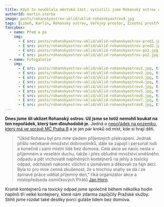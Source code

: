```yaml
---
title: Když to neudělala městská část, vyčistili jsme Rohanský ostrov od nepořádku sami
authorId: martin.sterba
image: posts/rohanskyostrov-uklid/uklid-rohanskyostrov4.jpg
tags: [Libeň, Karlín, Rohanský ostrov, Veřejný prostor, Životní prostředí]
fancybox:
  - name: Před a po
    img:
      - { src: posts/rohanskyostrov-uklid/uklid-rohanskyostrov-pred1.jpg, title: Takto to na ostrově vypadalo před úklidem 1 }
      - { src: posts/rohanskyostrov-uklid/uklid-rohanskyostrov-pred2.jpg, title: Takto to na ostrově vypadalo před úklidem 2 }
      - { src: posts/rohanskyostrov-uklid/uklid-rohanskyostrov-po1.jpg, title: Takto to na ostrově vypadalo po úklidu 1 }
      - { src: posts/rohanskyostrov-uklid/uklid-rohanskyostrov-po2.jpg, title: Takto to na ostrově vypadalo po úklidu 2 }
  - name: Fotogalerie
    img:
      - { src: posts/rohanskyostrov-uklid/uklid-rohanskyostrov1.jpg, title: Úklid Rohanského ostrova 1 }
      - { src: posts/rohanskyostrov-uklid/uklid-rohanskyostrov2.jpg, title: Úklid Rohanského ostrova 2 }
      - { src: posts/rohanskyostrov-uklid/uklid-rohanskyostrov3.jpg, title: Úklid Rohanského ostrova 3 }
      - { src: posts/rohanskyostrov-uklid/uklid-rohanskyostrov4.jpg, title: Úklid Rohanského ostrova 4 }
      - { src: posts/rohanskyostrov-uklid/uklid-rohanskyostrov4.jpg, title: Úklid Rohanského ostrova 5 }
      - { src: posts/rohanskyostrov-uklid/uklid-rohanskyostrov5.jpg, title: Úklid Rohanského ostrova 6 }
      - { src: posts/rohanskyostrov-uklid/uklid-rohanskyostrov6.jpg, title: Úklid Rohanského ostrova 7 }
      - { src: posts/rohanskyostrov-uklid/uklid-rohanskyostrov7.jpg, title: Úklid Rohanského ostrova 8 }   
      - { src: posts/rohanskyostrov-uklid/uklid-rohanskyostrov8.jpg, title: Úklid Rohanského ostrova 9 }   
---
```


**Dnes jsme šli uklízet Rohanský ostrov. Už jsme se totiž nemohli koukat na ten nepořádek, který tam dlouhodobě je.** Jedná o [nepořádek na pozemku, který má ve správě MČ Praha 8](https://vdp.cuzk.cz/vdp/ruian/parcely/2073551101) a je jen pár kroků od míst, kde si hrají děti. 

>"Úklid Rohanu byl pro mne sledem příjemných překvapení. Jednak přišlo nečekané množství dobrovolníků, dále se zapojil i personál lodi a konečně i sami místní lidé bez domova. Celá akce se navíc nesla v příjemném a veselém duchu, takže i přes obludné množství směšného odpadu a pět vrchovatě naplněných kontejnerů na jehly a toxický odpad, odcházeli nakonec všichni s úsměvem a děkovali za fajn akci. Byla to pro mne cenná zkušenost, že s trochou snahy se dá i ze špinavé práce udělat příjemný den," říká organizátor akce a místopředseda osmičkových Pirátů [Jan Horn](https://praha8.pirati.cz/lide/jan-horn.html).

Kromě kontejnerů na toxický odpad jsme společně během několika hodin naplnili tři velké kontejnery, které nám zdarma zapůjčily Pražské služby. Stihli jsme rozdat také desítky porcí guláše lidem bez domova.
